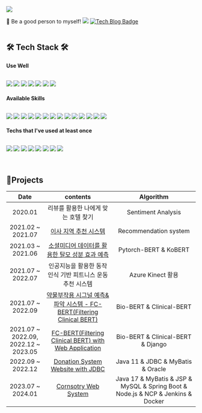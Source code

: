 <!--
- 🔭 I’m currently working on ...
- 🌱 I’m currently learning ...
- 👯 I’m looking to collaborate on ...
- 🤔 I’m looking for help with ...
- 💬 Ask me about ...
- 📫 How to reach me: ...
- 😄 Pronouns: ...
- ⚡ Fun fact: ...
-->
 
 <img src="https://capsule-render.vercel.app/api?type=waving&color=008000&height=230&section=header&text=ChaeYeon%20Lee&desc=Machine%20Learning%20X%20Development&fontSize=70&fontAlignY=35&descAlignY=50&descAlign=58" /> 
 
 
 💬 Be a good person to myself! 
  <a href="mailto:chland23@gmail.com" target="_blank"><img src="https://img.shields.io/badge/Gmail-EA4335?style=flat-square&logo=Gmail&Studio&logoColor=white"/></a>
  [![Tech Blog Badge](http://img.shields.io/badge/-Naver%20Blog-03C75A?style=flat-square&logo=naver&logoColor=white&link=https://blog.naver.com/chland23)](https://blog.naver.com/chland23)
  <br><br>
  
  ## 🛠️ Tech Stack 🛠️
  <h4> Use Well
  <br><br>
  <p>
  <img src="https://img.shields.io/badge/Python-3776AB?style=flat-square&logo=Python&logoColor=white"/>
  <img src="https://img.shields.io/badge/Java-007396?style=flat-square&logo=OpenJDK&logoColor=white"/>
  <img src="https://img.shields.io/badge/MySQL-4479A1?style=flat-square&logo=MySQL&Studio&logoColor=white"/>
  <img src="https://img.shields.io/badge/Oracle-F80000?style=flat-square&logo=Oracle&Studio&logoColor=white"/>
  <img src="https://img.shields.io/badge/R Studio-75AADB?style=flat-square&logo=RStudio&Studio&logoColor=white"/>
  <img src="https://img.shields.io/badge/Django-092E20?style=flat-square&logo=Django&Studio&logoColor=white"/>
  <img src="https://img.shields.io/badge/Apache Spark-E25A1C?style=flat-square&logo=Apache Spark&logoColor=white"/>
  </p>
  
  <h4> Available Skills
  <br><br>
  <p>
  <img src="https://img.shields.io/badge/Github-181717?style=flat-square&logo=Github&Studio&logoColor=white"/>
  <img src="https://img.shields.io/badge/Git-F05032?style=flat-square&logo=Git&Studio&logoColor=white"/>
  <img src="https://img.shields.io/badge/Linux-FCC624?style=flat-square&logo=Linux&logoColor=white"/>
  <img src="https://img.shields.io/badge/JavaScript-F7DF1E?style=flat-square&logo=JavaScript&logoColor=white"/>
  <img src="https://img.shields.io/badge/JQuery-0769AD?style=flat-square&logo=JQuery&Studio&logoColor=white"/>
  <img src="https://img.shields.io/badge/MongoDB-47A248?style=flat-square&logo=MongoDB&Studio&logoColor=white"/>
 <img src="https://img.shields.io/badge/Node.js-339933?style=flat-square&logo=Node.js&Studio&logoColor=white"/>
 <img src="https://img.shields.io/badge/jenkins-D24939?style=flat-square&logo=jenkins&Studio&logoColor=white"/>
<img src="https://img.shields.io/badge/Socket.io-010101?style=flat-square&logo=Socket.io&Studio&logoColor=white"/>
  <img src="https://img.shields.io/badge/Ubuntu-E95420?style=flat-square&logo=Ubuntu&Studio&logoColor=white"/>
  <img src="https://img.shields.io/badge/HTML5-E34F26?style=flat-square&logo=HTML5&logoColor=white"/>
  <img src="https://img.shields.io/badge/CSS3-1572B6?style=flat-square&logo=CSS3&logoColor=white"/>
  <img src="https://img.shields.io/badge/CentOS-262577?style=flat-square&logo=CentOS&Studio&logoColor=white"/>
  <img src="https://img.shields.io/badge/C-A8B9CC?style=flat-square&logo=C&logoColor=white"/>
  </p>
  
  <h4> Techs that I've used at least once
  <br><br>
  <p>
  <img src="https://img.shields.io/badge/Docker-2496ED?style=flat-square&logo=Docker&Studio&logoColor=white"/>
  <img src="https://img.shields.io/badge/Red Hat-EE0000?style=flat-square&logo=RedHat&logoColor=white"/>
  <img src="https://img.shields.io/badge/Flask-000000?style=flat-square&logo=Flask&Studio&logoColor=white"/>
  <img src="https://img.shields.io/badge/SQLite-003B57?style=flat-square&logo=SQLite&Studio&logoColor=white"/>
  <img src="https://img.shields.io/badge/Pytorch-EE4C2C?style=flat-square&logo=Pytorch&Studio&logoColor=white"/>
  <img src="https://img.shields.io/badge/Sass-CC6699?style=flat-square&logo=Sass&Studio&logoColor=white"/>
  <img src="https://img.shields.io/badge/Android Studio-3DDC84?style=flat-square&logo=Android Studio&Studio&logoColor=white"/>
  <img src="https://img.shields.io/badge/Adobe Photoshop-31A8FF?style=flat-square&logo=Adobe Photoshop&Studio&logoColor=white"/>
  </p>
  <br>

## 🌱Projects
| **Date** | **contents** | **Algorithm** |
|:--------:|:--------:|:--------:|
| 2020.01 | 리뷰를 활용한 나에게 맞는 호텔 찾기 | Sentiment Analysis |
| 2021.02 ~ 2021.07 | <a href="https://github.com/LeeChaeY/Recommendation-system-for-moving-areas">이사 지역 추천 시스템</a> | Recommendation system |
| 2021.03 ~ 2021.06 | <a href="https://github.com/LeeChaeY/A-system-to-predict-the-effects-of-hair-loss"/>소셜미디어 데이터를 활용한 탈모 성분 효과 예측</a> | Pytorch-BERT & KoBERT |
| 2021.07 ~ 2022.07 | 인공지능을 활용한 동작인식 기반 피트니스 운동 추천 시스템 | Azure Kinect 활용 |
| 2021.07 ~ 2022.09 | <a href="https://github.com/LeeChaeY/Drug-side-effects-signal-identification-system"/>약물부작용 시그널 예측&파악 시스템 - FC-BERT(Filtering Clinical BERT) </a> | Bio-BERT & Clinical-BERT |
| 2021.07 ~ 2022.09, <br> 2022.12 ~ 2023.05 | <a href="https://github.com/LeeChaeY/Filtering-Clinical-BERT-with-Web-Application"/> FC-BERT(Filtering Clinical BERT) with Web Application </a> | Bio-BERT & Clinical-BERT & Django |
| 2022.09 ~ 2022.12 | <a href="https://github.com/LeeChaeY/Donation-System-Website-with-JDBC"/> Donation System Website with JDBC </a> | Java 11 & JDBC & MyBatis & Oracle |
| 2023.07 ~ 2024.01 | <a href="https://github.com/LeeChaeY/"/> Cornsotry Web System </a> | Java 17 & MyBatis & JSP & MySQL & Spring Boot & Node.js & NCP & Jenkins & Docker |

<br>
<!--
![Anurag's GitHub stats](https://github-readme-stats.vercel.app/api?username=LeeChaeY&show_icons=true&theme=merko)
-->

